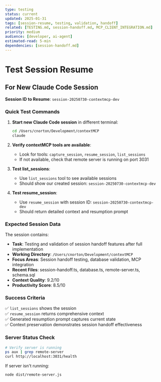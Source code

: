 ```yaml
---
type: testing
status: current
updated: 2025-01-31
tags: [session-resume, testing, validation, handoff]
related: [TESTING.md, session-handoff.md, MCP_CLIENT_INTEGRATION.md]
priority: medium
audience: [developer, ai-agent]
estimated-read: 5-min
dependencies: [session-handoff.md]
---
```


# Test Session Resume

## For New Claude Code Session

**Session ID to Resume**: `session-20250730-contextmcp-dev`

### Quick Test Commands

1. **Start new Claude Code session** in different terminal:
   ```bash
   cd /Users/cnorton/Development/contextMCP
   claude
   ```

2. **Verify contextMCP tools are available**:
   - Look for tools: `capture_session`, `resume_session`, `list_sessions`
   - If not available, check that remote server is running on port 3031

3. **Test list_sessions**:
   - Use `list_sessions` tool to see available sessions
   - Should show our created session: `session-20250730-contextmcp-dev`

4. **Test resume_session**:
   - Use `resume_session` with session ID: `session-20250730-contextmcp-dev`
   - Should return detailed context and resumption prompt

### Expected Session Data

The session contains:
- **Task**: Testing and validation of session handoff features after full implementation
- **Working Directory**: `/Users/cnorton/Development/contextMCP`
- **Focus Areas**: Session handoff testing, database validation, MCP integration
- **Recent Files**: session-handoff.ts, database.ts, remote-server.ts, schema.sql
- **Context Quality**: 9.2/10
- **Productivity Score**: 8.5/10

### Success Criteria

✅ `list_sessions` shows the session  
✅ `resume_session` returns comprehensive context  
✅ Generated resumption prompt captures current state  
✅ Context preservation demonstrates session handoff effectiveness

### Server Status Check

```bash
# Verify server is running
ps aux | grep remote-server
curl http://localhost:3031/health
```

If server isn't running:
```bash
node dist/remote-server.js
```